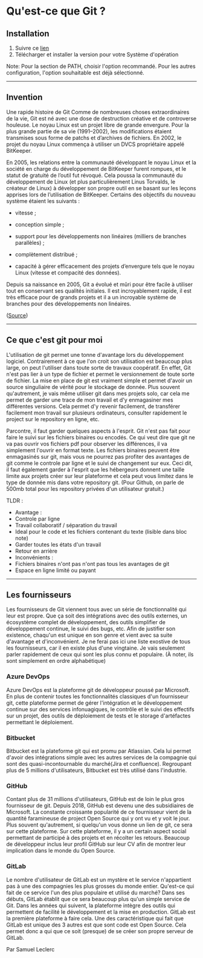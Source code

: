 # Qu'est-ce que Git ?

## Installation
1. Suivre ce [lien](https://git-scm.com/downloads)
2. Télécharger et installer la version pour votre Système d'opération

Note: Pour la section de PATH, choisir l'option recommandé. Pour les autres configuration, l'option souhaitable est déjà sélectionné.

***
## Invention

Une rapide histoire de Git
Comme de nombreuses choses extraordinaires de la vie, Git est né avec une dose de destruction créative et de controverse houleuse. Le noyau Linux est un projet libre de grande envergure. Pour la plus grande partie de sa vie (1991–2002), les modifications étaient transmises sous forme de patchs et d’archives de fichiers. En 2002, le projet du noyau Linux commença à utiliser un DVCS propriétaire appelé BitKeeper.

En 2005, les relations entre la communauté développant le noyau Linux et la société en charge du développement de BitKeeper furent rompues, et le statut de gratuité de l’outil fut révoqué. Cela poussa la communauté du développement de Linux (et plus particulièrement Linus Torvalds, le créateur de Linux) à développer son propre outil en se basant sur les leçons apprises lors de l’utilisation de BitKeeper. Certains des objectifs du nouveau système étaient les suivants :

- vitesse ;

- conception simple ;

- support pour les développements non linéaires (milliers de branches parallèles) ;

- complètement distribué ;

- capacité à gérer efficacement des projets d’envergure tels que le noyau Linux (vitesse et compacité des données).

Depuis sa naissance en 2005, Git a évolué et mûri pour être facile à utiliser tout en conservant ses qualités initiales. Il est incroyablement rapide, il est très efficace pour de grands projets et il a un incroyable système de branches pour des développements non linéaires. 

([Source](https://git-scm.com/book/fr/v2/D%C3%A9marrage-rapide-Une-rapide-histoire-de-Git))

***
## Ce que c'est git pour moi

L'utilisation de git permet une tonne d'avantage lors du développement logiciel. Contrairement à ce que l'on croit son utilisation est beaucoup plus large, on peut l'utiliser dans toute sorte de travaux coopératif. En effet, Git n'est pas lier à un type de fichier et permet le versionnement de toute sorte de fichier. La mise en place de git est vraiment simple et permet d'avoir un source singuliaire de vérité pour le stockage de donnée. Plus souvent qu'autrement, je vais même utiliser git dans mes projets solo, car cela me permet de garder une trace de mon travail et d'y enmagasiner mes différentes versions. Cela permet d'y revenir facilement, de transférer facilement mon travail sur plusieurs ordinateurs, consulter rapidement le project sur le repository en ligne, etc.

Parcontre, il faut garder quelques aspects à l'esprit. Git n'est pas fait pour faire le suivi sur les fichiers binaires ou encodés. Ce qui veut dire que git ne va pas ouvrir vos fichiers pdf pour observer les différences, il va simplement l'ouvrir en format texte. Les fichiers binaires peuvent être enmagasinés sur git, mais vous ne pourrez pas profiter des avantages de git comme le controle par ligne et le suivi de changement sur eux. Ceci dit, il faut également garder à l'esprit que les hébergeurs donnent une taille limite aux projets créer sur leur plateforme et cela peut vous limitez dans le type de donnée mis dans votre repository git. (Pour Github, on parle de 500mb total pour les repository privées d'un utilisateur gratuit.)


TLDR : 
- Avantage : 
 - Controle par ligne
 - Travail collaboratif / séparation du travail
 - Ideal pour le code et les fichiers contenant du texte (lisible dans bloc note)
 - Garder toutes les états d'un travail
 - Retour en arrière
- Inconvénients : 
 - Fichiers binaires n'ont pas n'ont pas tous les avantages de git
 - Espace en ligne limité ou payant

***
## Les fournisseurs

Les fournisseurs de Git viennent tous avec un série de fonctionnalité qui leur est propre. Que ça soit des intégrations avec des outils externes, un écosystème complet de développement, des outils simplifier de développement continue, le suivi des bugs, etc. Afin de justifier son existence, chaqu'un est unique en son genre et vient avec sa suite d'avantage et d'inconvénient. Je ne ferai pas ici une liste exostive de tous les fournisseurs, car il en existe plus d'une vingtaine. Je vais seulement parler rapidement de ceux qui sont les plus connu et populaire. (À noter, ils sont simplement en ordre alphabétique)

### Azure DevOps

Azure DevOps est la plateforme git de développeur poussé par Microsoft. En plus de contenir toutes les fonctionnalités classiques d'un fournisseur git, cette plateforme permet de gérer l'intégration et le développement continue sur des services infonuagiques, le contrôle et le suivi des effectifs sur un projet, des outils de déploiement de tests et le storage d'artéfactes permettant le déploiement.

### Bitbucket

Bitbucket est la plateforme git qui est promu par Atlassian. Cela lui permet d'avoir des intégrations simple avec les autres services de la compagnie qui sont des quasi-incontournable du marché(Jira et confluence). Regroupant plus de 5 millions d'utilisateurs, Bitbucket est très utilisé dans l'industrie.

### GitHub

Contant plus de 31 millions d'utilisateurs, GitHub est de loin le plus gros fournisseur de git. Depuis 2018, GitHub est devenu une des subsidiaires de Microsoft. La constante croissante popularité de ce fournisseur vient de la quantité faramineuse de project Open Source qui y ont vu et y voit le jour. Plus souvent qu'autrement, si quelqu'un vous donne un lien de git, ce sera sur cette plateforme. Sur cette plateforme, il y a un certain aspect social permettant de participé à des projets et en récolter les retours. Beaucoup de développeur inclus leur profil GitHub sur leur CV afin de montrer leur implication dans le monde du Open Source.

### GitLab

Le nombre d'utilisateur de GitLab est un mystère et le service n'appartient pas à une des compagnies les plus grosses du monde entier. Qu'est-ce qui fait de ce service l'un des plus populaire et utilisé du marché? Dans ses débuts, GitLab établit que ce sera beaucoup plus qu'un simple service de Git. Dans les années qui suivent, la plateforme intègre des outils qui permettent de facilité le développement et la mise en production. GitLab est la première plateforme à faire cela. Une des caractéristique qui fait que GitLab est unique des 3 autres est que sont code est Open Source. Cela permet donc a qui que ce soit (presque) de se créer son propre serveur de GitLab.

Par Samuel Leclerc
